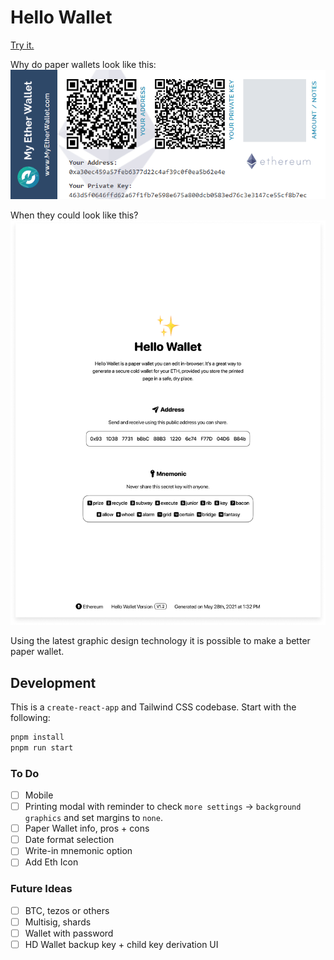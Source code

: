 # Hello Wallet

[Try it.](https://hello-wallet.vercel.app/)

Why do paper wallets look like this:
![my ether wallet paper wallet](https://github.com/g-a-v-i-n/hello-wallet/blob/master/docs/myetherwallet.png?raw=true)

When they could look like this?
![hello wallet paper wallet](https://github.com/g-a-v-i-n/hello-wallet/blob/master/docs/hellowallet.png?raw=true)

Using the latest graphic design technology it is possible to make a better paper wallet.

## Development

This is a `create-react-app` and Tailwind CSS codebase. Start with the following:

```bash
pnpm install
pnpm run start
```

### To Do

- [ ] Mobile
- [ ] Printing modal with reminder to check `more settings` -> `background graphics` and set margins to `none`.
- [ ] Paper Wallet info, pros + cons
- [ ] Date format selection
- [ ] Write-in mnemonic option
- [ ] Add Eth Icon

### Future Ideas
- [ ] BTC, tezos or others
- [ ] Multisig, shards
- [ ] Wallet with password
- [ ] HD Wallet backup key + child key derivation UI
